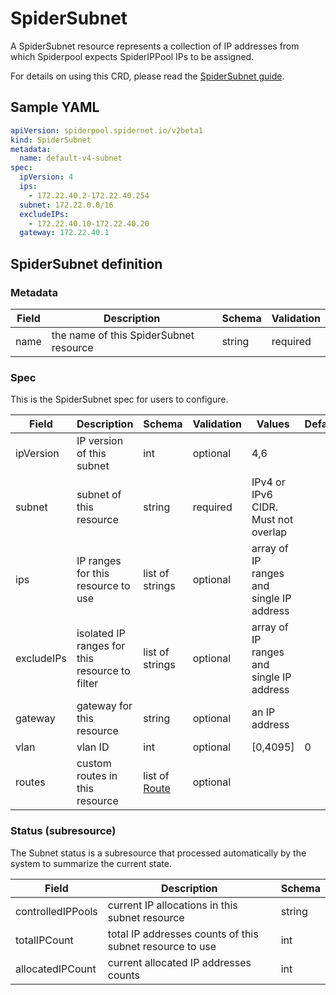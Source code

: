 # SpiderSubnet

A SpiderSubnet resource represents a collection of IP addresses from which Spiderpool expects SpiderIPPool IPs to be assigned.

For details on using this CRD, please read the [SpiderSubnet guide](./../usage/spider-subnet.md).

## Sample YAML

```yaml
apiVersion: spiderpool.spidernet.io/v2beta1
kind: SpiderSubnet
metadata:
  name: default-v4-subnet
spec:
  ipVersion: 4
  ips:
    - 172.22.40.2-172.22.40.254
  subnet: 172.22.0.0/16
  excludeIPs:
    - 172.22.40.10-172.22.40.20
  gateway: 172.22.40.1
```

## SpiderSubnet definition

### Metadata

| Field | Description                            | Schema | Validation |
|-------|----------------------------------------|--------|------------|
| name  | the name of this SpiderSubnet resource | string | required   |

### Spec

This is the SpiderSubnet spec for users to configure.

| Field             | Description                                    | Schema                                   | Validation | Values                                   | Default |
|-------------------|------------------------------------------------|------------------------------------------|------------|------------------------------------------|---------|
| ipVersion         | IP version of this subnet                      | int                                      | optional   | 4,6                                      |         |
| subnet            | subnet of this resource                        | string                                   | required   | IPv4 or IPv6 CIDR.<br/>Must not overlap  |         |
| ips               | IP ranges for this resource to use             | list of strings                          | optional   | array of IP ranges and single IP address |         |
| excludeIPs        | isolated IP ranges for this resource to filter | list of strings                          | optional   | array of IP ranges and single IP address |         |
| gateway           | gateway for this resource                      | string                                   | optional   | an IP address                            |         |
| vlan              | vlan ID                                        | int                                      | optional   | [0,4095]                                 | 0       |
| routes            | custom routes in this resource                 | list of [Route](./spiderippool.md#Route) | optional   |                                          |         |

### Status (subresource)

The Subnet status is a subresource that processed automatically by the system to summarize the current state.

| Field             | Description                                              | Schema |
|-------------------|----------------------------------------------------------|--------|
| controlledIPPools | current IP allocations in this subnet resource           | string |
| totalIPCount      | total IP addresses counts of this subnet resource to use | int    |
| allocatedIPCount  | current allocated IP addresses counts                    | int    |
